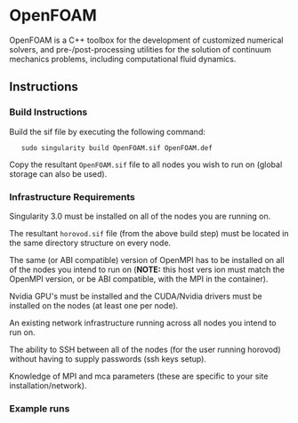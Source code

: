 # OpenFOAM

OpenFOAM is a C++ toolbox for the development of customized numerical solvers, and pre-/post-processing utilities for the solution of continuum mechanics problems, including computational fluid dynamics. 

## Instructions

### Build Instructions

Build the sif file by executing the following command:
```
   sudo singularity build OpenFOAM.sif OpenFOAM.def
```

Copy the resultant `OpenFOAM.sif` file to all nodes you wish to run on (global storage can also be used).

### Infrastructure Requirements
Singularity 3.0 must be installed on all of the nodes you are running on.

The resultant `horovod.sif` file (from the above build step) must be located in the same directory structure on every node.

The same (or ABI compatible) version of OpenMPI has to be installed on all of the nodes you intend to run on (**NOTE:** this host vers
ion must match the OpenMPI version, or be ABI compatible, with the MPI in the container).

Nvidia GPU's must be installed and the CUDA/Nvidia drivers must be installed on the nodes (at least one per node).

An existing network infrastructure running across all nodes you intend to run on.

The ability to SSH between all of the nodes (for the user running horovod) without having to supply passwords (ssh keys setup).

Knowledge of MPI and mca parameters (these are specific to your site installation/network).

### Example runs


